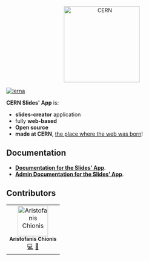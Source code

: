 <div align="center">
  <img src="https://directory.web.cern.ch/img/cern-logo-blue.png" alt="CERN" width="200" />
</div>

[![lerna](https://img.shields.io/badge/maintained%20with-lerna-cc00ff.svg)](https://lerna.js.org/)

**CERN Slides' App** is:
 * **slides-creator** application
 * fully **web-based**
 * **Open source**
 * **made at CERN**, [the place where the web was born](https://home.cern/science/computing/birth-web)!

## Documentation

- [**Documentation for the Slides' App**](https://slides.docs.cern.ch/).
- [**Admin Documentation for the Slides' App**](https://slides-admin.docs.cern.ch/).
<!-- - [Overview](docs/general): A short overview of the functionality. -->

## Contributors

<!-- ALL-CONTRIBUTORS-LIST:START -->
<!-- prettier-ignore -->
<table><tr><td align="center"><a href="https://aristofanischionis.github.io/"><img src="https://avatars.githubusercontent.com/aristofanischionis" width="80px;" alt="Aristofanis Chionis"/><br /><sub><b>Aristofanis Chionis</b></sub></a><br /><a href="https://github.com/aristofanischionis/slides/commits?author=aristofanischionis" title="Code">💻</a> <a href="https://github.com/aristofanischionis/slides/commits?author=aristofanischionis" title="Documentation">📖</a></td></tr></table>
<!-- ALL-CONTRIBUTORS-LIST:END -->
